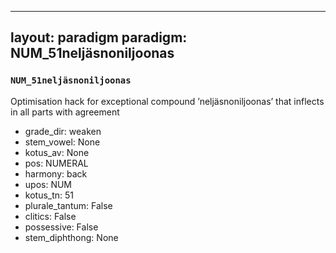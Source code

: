 
---
layout: paradigm
paradigm: NUM_51neljäsnoniljoonas
---
### ` NUM_51neljäsnoniljoonas `

Optimisation hack for exceptional compound ’neljäsnoniljoonas’ that inflects in all parts with agreement
* grade_dir: weaken
* stem_vowel: None
* kotus_av: None
* pos: NUMERAL
* harmony: back
* upos: NUM
* kotus_tn: 51
* plurale_tantum: False
* clitics: False
* possessive: False
* stem_diphthong: None
